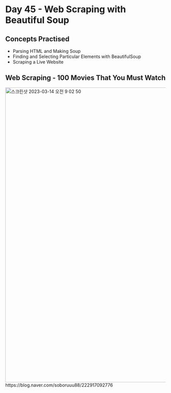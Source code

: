 # Day 45 - Web Scraping with Beautiful Soup
## Concepts Practised
- Parsing HTML and Making Soup
- Finding and Selecting Particular Elements with BeautifulSoup
- Scraping a Live Website
## Web Scraping - 100 Movies That You Must Watch
<img width="928" alt="스크린샷 2023-03-14 오전 9 02 50" src="https://user-images.githubusercontent.com/116648895/224858413-371192cb-cadb-4d9a-8528-b153b6b971ea.png">
https://blog.naver.com/soboruuu88/222917092776

